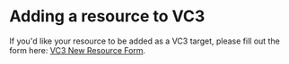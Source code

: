 # Adding a resource to VC3
If you'd like your resource to be added as a VC3 target, please fill out the form here: [VC3 New Resource Form](http://bit.ly/vc3-new-resource).
